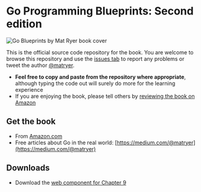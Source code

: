 # Go Programming Blueprints: Second edition

![Go Blueprints by Mat Ryer book cover](https://raw.githubusercontent.com/matryer/goblueprints/master/artwork/bookcover-2nd.png)

This is the official source code repository for the book. You are welcome to browse this repository and use the [issues tab](https://github.com/matryer/goblueprints/issues) to report any problems or tweet the author [@matryer](https://twitter.com/matryer).

  * **Feel free to copy and paste from the repository where appropriate**, although typing the code out will surely do more for the learning experience
  * If you are enjoying the book, please tell others by [reviewing the book on Amazon](http://bit.ly/goblueprints)

## Get the book

  * From [Amazon.com](https://www.amazon.co.uk/s/ref=nb_sb_noss_2?url=search-alias%3Daps&field-keywords=go+programming+blueprints) 
  * Free articles about Go in the real world: [https://medium.com/@matryer](https://medium.com/@matryer)

## Downloads

  * Download the [web component for Chapter 9](https://github.com/matryer/goblueprints/blob/master/chapter9/answersapp/web.zip)
